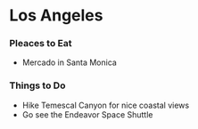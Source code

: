 # Los Angeles

### Pleaces to Eat
- Mercado in Santa Monica

### Things to Do
- Hike Temescal Canyon for nice coastal views
- Go see the Endeavor Space Shuttle
